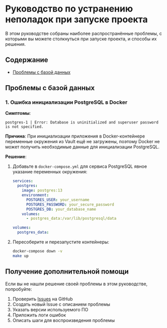 # Руководство по устранению неполадок при запуске проекта

В этом руководстве собраны наиболее распространённые проблемы, с которыми вы можете столкнуться при запуске проекта, и способы их решения.

## Содержание
- [Проблемы с базой данных](#проблемы-с-базой-данных)

## Проблемы с базой данных

### 1. Ошибка инициализации PostgreSQL в Docker
**Симптомы**:
```
postgres-1 | Error: Database is uninitialized and superuser password is not specified.
```

**Причина**:
При инициализации приложения в Docker-контейнере переменные окружения из Vault ещё не загружены, поэтому Docker не может получить необходимые данные для инициализации PostgreSQL.

**Решение**:
1. Добавьте в `docker-compose.yml` для сервиса PostgreSQL явное указание переменных окружения:
   ```yaml
   services:
     postgres:
       image: postgres:13
       environment:
         POSTGRES_USER: your_username
         POSTGRES_PASSWORD: your_secure_password
         POSTGRES_DB: your_database_name
       volumes:
         - postgres_data:/var/lib/postgresql/data
   
   volumes:
     postgres_data:
   ```

2. Пересоберите и перезапустите контейнеры:
   ```bash
   docker-compose down -v
   make up
   ```

## Получение дополнительной помощи

Если вы не нашли решение своей проблемы в этом руководстве, попробуйте:

1. Проверить [Issues](https://github.com/macalistervadim/eebook-users/issues) на GitHub
2. Создать новый Issue с описанием проблемы
3. Указать версии используемого ПО
4. Приложить логи ошибок
5. Описать шаги для воспроизведения проблемы
